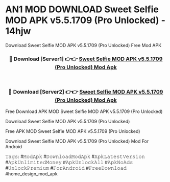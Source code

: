 # AN1 MOD DOWNLOAD Sweet Selfie MOD APK v5.5.1709 (Pro Unlocked) - 14hjw
Download Sweet Selfie MOD APK v5.5.1709 (Pro Unlocked) Free Mod APK

<div align="center">
<h3>🔴 Download [Server1] 👉👉 <a href="https://apk-comot.site?title=Sweet_Selfie_MOD_APK_v5.5.1709_(Pro_Unlocked)">Sweet Selfie MOD APK v5.5.1709 (Pro Unlocked) Mod Apk</a></h3><br>

<h3>🔴 Download [Server2] 👉👉 <a href="https://apk-comot.site?title=Sweet_Selfie_MOD_APK_v5.5.1709_(Pro_Unlocked)">Sweet Selfie MOD APK v5.5.1709 (Pro Unlocked) Mod Apk</a></h3>
</div>


Free Download APK MOD Sweet Selfie MOD APK v5.5.1709 (Pro Unlocked)

Download Sweet Selfie MOD APK v5.5.1709 (Pro Unlocked) 

Free APK MOD Sweet Selfie MOD APK v5.5.1709 (Pro Unlocked) 

Download Sweet Selfie MOD APK v5.5.1709 (Pro Unlocked) Mod For Android

𝚃𝚊𝚐𝚜: #𝙼𝚘𝚍𝙰𝚙𝚔 #𝙳𝚘𝚠𝚗𝚕𝚘𝚊𝚍𝙼𝚘𝚍𝙰𝚙𝚔 #𝙰𝚙𝚔𝙻𝚊𝚝𝚎𝚜𝚝𝚅𝚎𝚛𝚜𝚒𝚘𝚗 #𝙰𝚙𝚔𝚄𝚗𝚕𝚒𝚖𝚒𝚝𝚎𝚍𝙼𝚘𝚗𝚎𝚢 #𝙰𝚙𝚔𝚄𝚗𝚕𝚘𝚌𝚔𝙰𝚕𝚕 #𝙰𝚙𝚔𝙽𝚘𝙰𝚍𝚜 #𝚄𝚗𝚕𝚘𝚌𝚔𝙿𝚛𝚎𝚖𝚒𝚞𝚖 #𝙵𝚘𝚛𝙰𝚗𝚍𝚛𝚘𝚒𝚍 #𝙵𝚛𝚎𝚎𝙳𝚘𝚠𝚗𝚕𝚘𝚊𝚍 #home_design_mod_apk